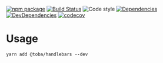 [![npm package](https://img.shields.io/npm/v/@toba/handlebars.svg)](https://www.npmjs.org/package/@toba/handlebars)
[![Build Status](https://travis-ci.org/toba/handlebars.svg?branch=master)](https://travis-ci.org/toba/handlebars)
![Code style](https://img.shields.io/badge/code_style-prettier-ff69b4.svg)
[![Dependencies](https://img.shields.io/david/toba/handlebars.svg)](https://david-dm.org/toba/handlebars)
[![DevDependencies](https://img.shields.io/david/dev/toba/handlebars.svg)](https://david-dm.org/toba/handlebars#info=devDependencies&view=list)
[![codecov](https://codecov.io/gh/toba/handlebars/branch/master/graph/badge.svg)](https://codecov.io/gh/toba/handlebars)

# Usage

```
yarn add @toba/handlebars --dev
```

